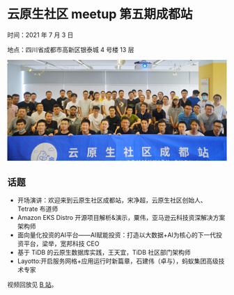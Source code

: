 # 云原生社区 meetup 第五期成都站

时间：2021 年 7 月 3 日

地点：四川省成都市高新区银泰城 4 号楼 13 层

![云原生社区 meetup 第五期成都站合影](cloud-native-chengdu.jpg)

## 话题

- 开场演讲：欢迎来到云原生社区成都站，宋净超，云原生社区创始人、Tetrate 布道师
- Amazon EKS Distro 开源项目解析&演示，粟伟，亚马逊云科技资深解决方案架构师
- 面向量化投资的AI平台——AI赋能投资：打造以大数据+AI为核心的下一代投资平台，梁举，宽邦科技 CEO
- 基于 TiDB 的云原生数据库实践，王天宜，TiDB 社区部门架构师
- Layotto:开启服务网格+应用运行时新篇章，石建伟（卓与），蚂蚁集团高级技术专家

视频回放见 [B 站](https://space.bilibili.com/515485124/channel/detail?cid=189955)。
